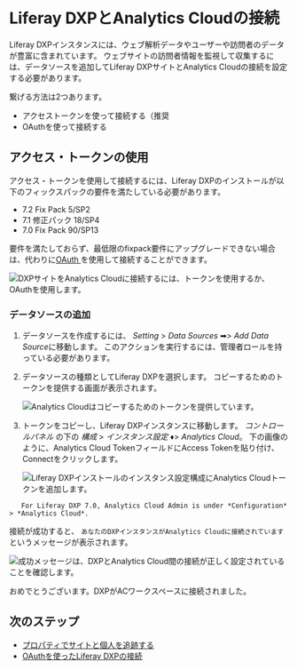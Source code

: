# Liferay DXPとAnalytics Cloudの接続

Liferay DXPインスタンスには、ウェブ解析データやユーザーや訪問者のデータが豊富に含まれています。 ウェブサイトの訪問者情報を監視して収集するには、データソースを追加してLiferay DXPサイトとAnalytics Cloudの接続を設定する必要があります。

繋げる方法は2つあります。

  - アクセストークンを使って接続する（推奨
  - OAuthを使って接続する

## アクセス・トークンの使用

アクセス・トークンを使用して接続するには、Liferay DXPのインストールが以下のフィックスパックの要件を満たしている必要があります。

  - 7.2 Fix Pack 5/SP2
  - 7.1 修正パック 18/SP4
  - 7.0 Fix Pack 90/SP13

要件を満たしておらず、最低限のfixpack要件にアップグレードできない場合は、代わりに[OAuth ](./connecting-liferay-dxp-using-oauth.md) を使用して接続することができます。

![DXPサイトをAnalytics Cloudに接続するには、トークンを使用するか、OAuthを使用します。](connecting-liferay-dxp-to-analytics-cloud/images/01.png)

### データソースの追加

1.  データソースを作成するには、 *Setting* \> *Data Sources* ➡> *Add Data Source*に移動します。 このアクションを実行するには、管理者ロールを持っている必要があります。

2.  データソースの種類としてLiferay DXPを選択します。 コピーするためのトークンを提供する画面が表示されます。

    ![Analytics Cloudはコピーするためのトークンを提供しています。](connecting-liferay-dxp-to-analytics-cloud/images/02.png)

3.  トークンをコピーし、Liferay DXPインスタンスに移動します。 *コントロールパネル* の下の *構成* \> *インスタンス設定* ♦> *Analytics Cloud*。 下の画像のように、Analytics Cloud TokenフィールドにAccess Tokenを貼り付け、Connectをクリックします。

    ![Liferay DXPインストールのインスタンス設定構成にAnalytics Cloudトークンを追加します。](connecting-liferay-dxp-to-analytics-cloud/images/03.png)

<!-- end list -->

``` note::
   For Liferay DXP 7.0, Analytics Cloud Admin is under *Configuration* > *Analytics Cloud*.
```

接続が成功すると、 `あなたのDXPインスタンスがAnalytics Cloudに接続されています`というメッセージが表示されます。

![成功メッセージは、DXPとAnalytics Cloud間の接続が正しく設定されていることを確認します。](connecting-liferay-dxp-to-analytics-cloud/images/04.png)

おめでとうございます。DXPがACワークスペースに接続されました。

## 次のステップ

  - [プロパティでサイトと個人を追跡する](./tracking-sites-and-individuals-using-properties.md)
  - [OAuthを使ったLiferay DXPの接続](./connecting-liferay-dxp-using-oauth.md)
